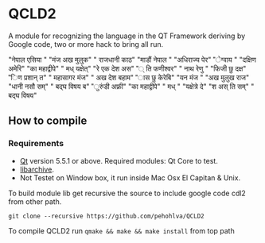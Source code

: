 # QCLD2
A module for recognizing the language in the QT Framework deriving by Google code, two or more hack to bring all run.

  "नेपाल एसिया "
  "मंज अख मुलुक"
  " राजधानी काठ"
  "माडौं नेपाल "
  "अधिराज्य पेर"
  "ेग्वाय "
  "दक्षिण अमेरि"
  "का महाद्वीपे"
  " मध् यक्षेत्"
  "रे एक देश अस"
  "् ति फणीश्वर"
  " नाथ रेणु "
  "फिजी छु दक्ष"
  "िण प्रशान् त"
  " महासागर मंज"
  " अख देश बहाम"
  "ास छु केरेबि"
  "यन मंज "
  "अख मुलुख राज"
  "धानी नसौ सम्"
  " बद्घ विषय ब"
  "ुरुंडी अफ्री"
  "का महाद्वीपे"
  " मध् "
  "यक्षेत्रे दे"
  "श अस् ति सम्"
  " बद्घ विषय"

## How to compile

### Requirements
* [Qt](https://www.qt.io/) version 5.5.1 or above. Required modules: Qt Core to test.
* [libarchive](http://libarchive.org/).
* Not Testet on Window box, it run inside Mac Osx El Capitan & Unix.

To build module lib get recursive the source to include google code cdl2 from other path.

`git clone --recursive https://github.com/pehohlva/QCLD2`

To compile QCLD2 run `qmake && make && make install`  from top path 
